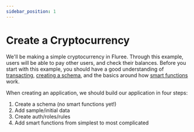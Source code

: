 ```yaml
---
sidebar_position: 1
---
```


# Create a Cryptocurrency

We'll be making a simple cryptocurrency in Fluree. Through this example, users will be able to pay
other users, and check their balances. Before you start with this example, you should have a good
understanding of [transacting](/guides/transactions/1.md), [creating a schema](/guides/schema/1.md),
and the basics around how [smart functions](/guides/advanced/smart-functions/1.md) work.

When creating an application, we should build our application in four steps:

1. Create a schema (no smart functions yet!)
2. Add sample/initial data
3. Create auth/roles/rules
4. Add smart functions from simplest to most complicated
